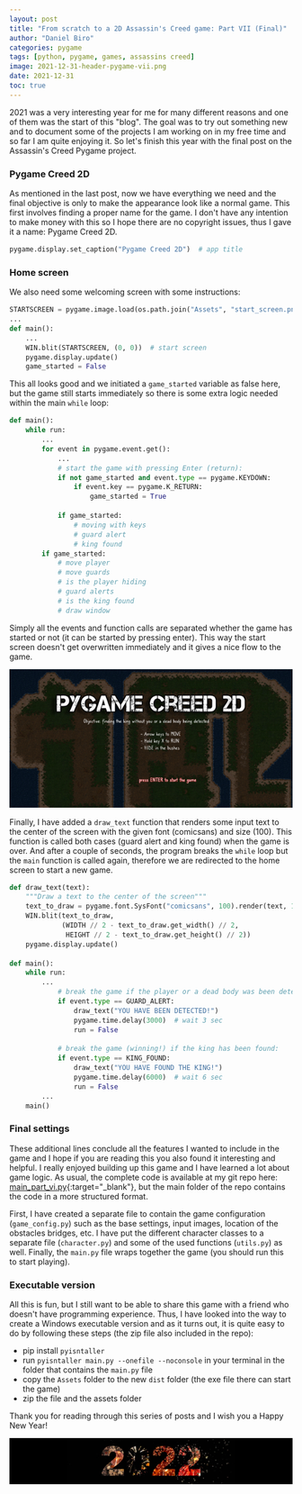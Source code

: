 ```yaml
---
layout: post
title: "From scratch to a 2D Assassin's Creed game: Part VII (Final)"
author: "Daniel Biro"
categories: pygame
tags: [python, pygame, games, assassins creed]
image: 2021-12-31-header-pygame-vii.png
date: 2021-12-31
toc: true
---
```


2021 was a very interesting year for me for many different reasons and one of them was the start of this "blog".
The goal was to try out something new and to document some of the projects I am working on in my free time and so far I am quite enjoying it.
So let's finish this year with the final post on the Assassin's Creed Pygame project. 

### Pygame Creed 2D

As mentioned in the last post, now we have everything we need and the final objective is only to make the appearance look like a normal game.
This first involves finding a proper name for the game. I don't have any intention to make money with this so I hope there are no copyright issues, 
thus I gave it a name: Pygame Creed 2D.
```python
pygame.display.set_caption("Pygame Creed 2D")  # app title
```

### Home screen

We also need some welcoming screen with some instructions:
```python
STARTSCREEN = pygame.image.load(os.path.join("Assets", "start_screen.png"))
...
def main():
    ...
    WIN.blit(STARTSCREEN, (0, 0))  # start screen
    pygame.display.update()
    game_started = False
```

This all looks good and we initiated a `game_started` variable as false here, but the game still starts immediately so there is some extra logic needed within the main `while` loop:

```python
def main():
    while run:
        ...
        for event in pygame.event.get():
            ...
            # start the game with pressing Enter (return):
            if not game_started and event.type == pygame.KEYDOWN:
                if event.key == pygame.K_RETURN:
                    game_started = True

            if game_started:
                # moving with keys
                # guard alert
                # king found
        if game_started:
            # move player
            # move guards
            # is the player hiding
            # guard alerts
            # is the king found
            # draw window
```

Simply all the events and function calls are separated whether the game has started or not (it can be started by pressing enter).
This way the start screen doesn't get overwritten immediately and it gives a nice flow to the game.

![startpage](/assets/img/2021-12-31-start-page.png "StarPage")

Finally, I have added a `draw_text` function that renders some input text to the center of the screen with the given font (comicsans) and size (100).
This function is called both cases (guard alert and king found) when the game is over. And after a couple of seconds, the program breaks the `while` loop but the `main` function is called again, therefore we are redirected to the home screen to start a new game.

```python
def draw_text(text):
    """Draw a text to the center of the screen"""
    text_to_draw = pygame.font.SysFont("comicsans", 100).render(text, 1, WHITE)
    WIN.blit(text_to_draw, 
             (WIDTH // 2 - text_to_draw.get_width() // 2, 
              HEIGHT // 2 - text_to_draw.get_height() // 2))
    pygame.display.update()

def main():
    while run:
        ...
            # break the game if the player or a dead body was been detected:
            if event.type == GUARD_ALERT:
                draw_text("YOU HAVE BEEN DETECTED!")
                pygame.time.delay(3000)  # wait 3 sec
                run = False

            # break the game (winning!) if the king has been found:
            if event.type == KING_FOUND:
                draw_text("YOU HAVE FOUND THE KING!")
                pygame.time.delay(6000)  # wait 6 sec
                run = False
        ...
    main()

```

### Final settings

These additional lines conclude all the features I wanted to include in the game and I hope if you are reading this you also found it interesting and helpful. 
I really enjoyed building up this game and I have learned a lot about game logic. As usual, the complete code is available at my git repo here: [main_part_vi.py](https://github.com/birodaniel8/assassins_creed_2d_game/blob/main/to_blog/main_part_vi.py){:target="_blank"}, but the main folder of the repo contains the code in a more structured format. 

First, I have created a separate file to contain the game configuration (`game_config.py`) such as the base settings, input images, location of the obstacles bridges, etc. I have put the different character classes to a separate file (`character.py`) and some of the used functions (`utils.py`) as well. Finally, the `main.py` file wraps together the game (you should run this to start playing).

### Executable version

All this is fun, but I still want to be able to share this game with a friend who doesn't have programming experience. Thus, I have looked into the way to create a Windows executable version and as it turns out, it is quite easy to do by following these steps (the zip file also included in the repo):
- pip install `pyisntaller`
- run `pyisntaller main.py --onefile --noconsole` in your terminal in the folder that contains the `main.py` file
- copy the `Assets` folder to the new `dist` folder (the exe file there can start the game)
- zip the file and the assets folder

Thank you for reading through this series of posts and I wish you a Happy New Year!

![newyear](/assets/img/2021-12-31-new-year.png "NewYear")